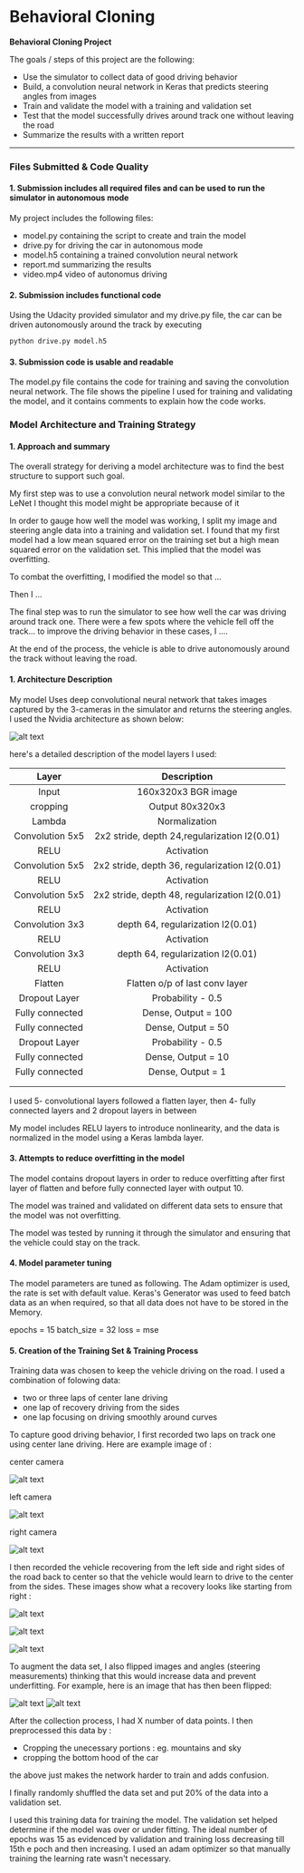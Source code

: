 # **Behavioral Cloning** 

**Behavioral Cloning Project**

The goals / steps of this project are the following:
* Use the simulator to collect data of good driving behavior
* Build, a convolution neural network in Keras that predicts steering angles from images
* Train and validate the model with a training and validation set
* Test that the model successfully drives around track one without leaving the road
* Summarize the results with a written report


[//]: # (Image References)

[image1]: ./examples/nvidia.png "Model Visualization"
[image3]: ./examples/rec1.jpg "Recovery Image"
[image4]: ./examples/rec2.jpg "Recovery Image"
[image5]: ./examples/rec3.jpg "Recovery Image"
[image8]: ./examples/center.jpg "Center Image"
[image9]: ./examples/left.jpg "Left Image"
[image10]: ./examples/right.jpg "Right Image"
[image11]: ./examples/flipped.jpg "Flipped Image"


---
### Files Submitted & Code Quality

#### 1. Submission includes all required files and can be used to run the simulator in autonomous mode

My project includes the following files:
* model.py containing the script to create and train the model
* drive.py for driving the car in autonomous mode
* model.h5 containing a trained convolution neural network 
* report.md summarizing the results
* video.mp4 video of autonomus driving

#### 2. Submission includes functional code
Using the Udacity provided simulator and my drive.py file, the car can be driven autonomously around the track by executing 
```sh
python drive.py model.h5
```

#### 3. Submission code is usable and readable

The model.py file contains the code for training and saving the convolution neural network. The file shows the pipeline I used for training and validating the model, and it contains comments to explain how the code works.

### Model Architecture and Training Strategy

#### 1. Approach and summary

The overall strategy for deriving a model architecture was to find the best structure to support such goal.

My first step was to use a convolution neural network model similar to the LeNet I thought this model might be appropriate because of it

In order to gauge how well the model was working, I split my image and steering angle data into a training and validation set. I found that my first model had a low mean squared error on the training set but a high mean squared error on the validation set. This implied that the model was overfitting. 

To combat the overfitting, I modified the model so that ...

Then I ... 

The final step was to run the simulator to see how well the car was driving around track one. There were a few spots where the vehicle fell off the track... to improve the driving behavior in these cases, I ....

At the end of the process, the vehicle is able to drive autonomously around the track without leaving the road.

#### 1. Architecture Description


My model Uses deep convolutional neural network that takes images captured by the 3-cameras in the simulator and returns the steering angles. I used the Nvidia architecture as shown below:

![alt text][image1]

 here's a detailed description of the model layers I used:


| Layer         		|     Description	        					| 
|:---------------------:|:---------------------------------------------:| 
| Input         		| 160x320x3 BGR image           | 
| cropping          | Output 80x320x3               |
| Lambda            | Normalization                  |
| Convolution 5x5   | 2x2 stride, depth 24,regularization l2(0.01)  	|
| RELU				    	|	Activation											|
| Convolution 5x5   | 2x2 stride, depth 36, regularization l2(0.01) 	|
| RELU				    	|	Activation											|		
| Convolution 5x5   | 2x2 stride, depth 48, regularization l2(0.01) 	|
| RELU				    	|	Activation											|
| Convolution 3x3   |  depth 64, regularization l2(0.01) 	|
| RELU				    	|	Activation											|
| Convolution 3x3   |  depth 64, regularization l2(0.01) 	|
| RELU				    	|	Activation											|
| Flatten   	    	| Flatten  o/p of last conv layer	|		
| Dropout Layer 		| Probability - 0.5    |
| Fully connected		| Dense,  Output = 100    |
| Fully connected		| Dense,  Output = 50    |
| Dropout Layer 		| Probability - 0.5    |
| Fully connected		| Dense,  Output = 10    |
| Fully connected		| Dense,  Output = 1    |
|						|												|
|						|												|
 


I used 5- convolutional layers followed a flatten layer, then 4- fully connected layers and 2 dropout layers in between

My model includes RELU layers to introduce nonlinearity, and the data is normalized in the model using a Keras lambda layer. 

#### 3. Attempts to reduce overfitting in the model

The model contains dropout layers in order to reduce overfitting after first layer of flatten and before fully connected layer with output 10. 

The model was trained and validated on different data sets to ensure that the model was not overfitting.

The model was tested by running it through the simulator and ensuring that the vehicle could stay on the track.

#### 4. Model parameter tuning

The model parameters are tuned as following. The Adam optimizer is used, the rate is set with default value.
Keras's Generator was used to feed batch data as an when required, so that all data does not have to be stored in the Memory. 

epochs = 15
batch_size = 32
loss = mse

#### 5. Creation of the Training Set & Training Process

Training data was chosen to keep the vehicle driving on the road. I used a combination of folowing data:

* two or three laps of center lane driving
* one lap of recovery driving from the sides
* one lap focusing on driving smoothly around curves


To capture good driving behavior, I first recorded two laps on track one using center lane driving. Here are example image of : 

center camera

![alt text][image8]

left camera

![alt text][image9]

right camera

![alt text][image10]


I then recorded the vehicle recovering from the left side and right sides of the road back to center so that the vehicle would learn to drive to the center from the sides. These images show what a recovery looks like starting from right :

![alt text][image3]

![alt text][image4]

![alt text][image5]


To augment the data set, I also flipped images and angles (steering measurements) thinking that this would increase data and prevent underfitting. For example, here is an image that has then been flipped:

![alt text][image8]
![alt text][image11]

After the collection process, I had X number of data points. I then preprocessed this data by :
* Cropping the unecessary portions : eg. mountains and sky
* cropping the bottom hood of the car

the above just makes the network harder to train and adds confusion.

I finally randomly shuffled the data set and put 20% of the data into a validation set. 

I used this training data for training the model. The validation set helped determine if the model was over or under fitting. The ideal number of epochs was 15 as evidenced by validation and training loss decreasing till 15th e poch and then increasing. I used an adam optimizer so that manually training the learning rate wasn't necessary.
